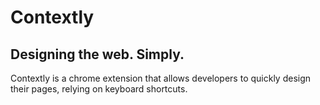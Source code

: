 <h1> Contextly </h1> 
<h2> Designing the web. Simply. </h2> 

<p> Contextly is a chrome extension that allows developers to quickly design their pages, relying on keyboard shortcuts. </p>
